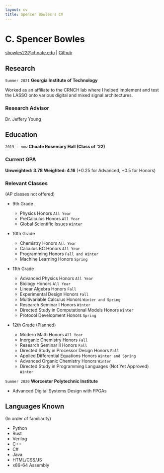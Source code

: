 ```yaml
---
layout: cv
title: Spencer Bowles's CV
---
```

# C. Spencer Bowles
<div id="webaddress">
<a href="sbowles22@choate.edu">sbowles22@choate.edu</a>
| <a href="https://github.com/sbowles22">Github</a>
</div>



## Research

`Summer 2021`
__Georgia Institute of Technology__

Worked as an affiliate to the CRNCH lab where I helped implement and test the LASSO onto various digital and mixed signal architectures. 

### Research Advisor

Dr. Jeffery Young 

## Education

`2019 - now` 
__Choate Rosemary Hall (Class of '22)__ 

### Current GPA
__Unweighted: 3.78__ 
__Weighted: 4.16__ (+0.25 for Advanced, +0.5 for Honors)

### Relevant Classes
(AP classes not offered)

- 9th Grade
    - Physics Honors `All Year`
    - PreCalculus Honors `All Year`
    - Global Scientific Issues `Winter`

- 10th Grade
    - Chemistry Honors `All Year`
    - Calculus BC Honors `All Year`
    - Programming Honors `Fall and Winter`
    - Machine Learning Honors `Spring`

- 11th Grade
    - Advanced Physics Honors `All Year`
    - Biology Honors `All Year`
    - Linear Algebra Honors `Fall`
    - Experimental Design Honors `Fall`
    - Multivariable Calculus Honors `Winter and Spring`
    - Research Seminar I Honors `Winter`
    - Directed Study in Computational Models Honors `Winter`
    - Protocol Development Honors `Spring`

- 12th Grade (Planned)
	- Modern Math Honors `All Year`
	- Inorganic Chemistry Honors `Fall`
	- Research Seminar II Honors `Fall`
	- Directed Study in Processor Design Honors `Fall`
    - Applied Differential Equations Honors `Winter and Spring`
    - Advanced Organic Chemistry Honors `Winter`
    - Directed Study in Programming Languages (Not Yet Approved) `Winter`

`Summer 2020`
__Worcester Polytechnic Institute__
- Advanced Digital Systems Design with FPGAs

## Languages Known
(In order of familiarity)
- Python
- Rust
- Verilog
- C++
- C#
- Java
- HTML/CSS/JS
- x86-64 Assembly


<!-- ### Footer

Last updated: August 2021 -->

